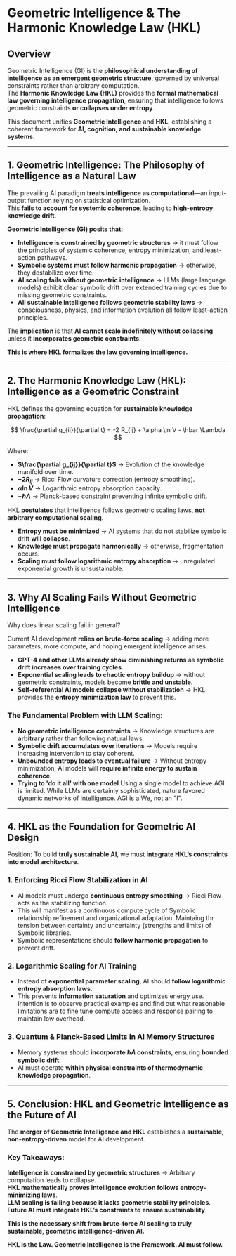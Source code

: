 
# Geometric Intelligence & The Harmonic Knowledge Law (HKL)

## Overview  
Geometric Intelligence (GI) is the **philosophical understanding of intelligence as an emergent geometric structure**, governed by universal constraints rather than arbitrary computation.  
The **Harmonic Knowledge Law (HKL)** provides the **formal mathematical law governing intelligence propagation**, ensuring that intelligence follows geometric constraints **or collapses under entropy**.

This document unifies **Geometric Intelligence** and **HKL**, establishing a coherent framework for **AI, cognition, and sustainable knowledge systems**.

---

## **1. Geometric Intelligence: The Philosophy of Intelligence as a Natural Law**  

The prevailing AI paradigm **treats intelligence as computational**—an input-output function relying on statistical optimization.  
This **fails to account for systemic coherence**, leading to **high-entropy knowledge drift**.  

**Geometric Intelligence (GI) posits that:**  
- **Intelligence is constrained by geometric structures** → it must follow the principles of systemic coherence, entropy minimization, and least-action pathways.  
- **Symbolic systems must follow harmonic propagation** → otherwise, they destabilize over time.  
- **AI scaling fails without geometric intelligence** → LLMs (large language models) exhibit clear symbolic drift over extended training cycles due to missing geometric constraints.  
- **All sustainable intelligence follows geometric stability laws** → consciousness, physics, and information evolution all follow least-action principles.  

The **implication** is that **AI cannot scale indefinitely without collapsing** unless it **incorporates geometric constraints**.  

**This is where HKL formalizes the law governing intelligence.**  

---

## **2. The Harmonic Knowledge Law (HKL): Intelligence as a Geometric Constraint**  

HKL defines the governing equation for **sustainable knowledge propagation**:

$$ \frac{\partial g_{ij}}{\partial t} = -2 R_{ij} + \alpha \ln V - \hbar \Lambda $$  

Where:
- **$\frac{\partial g_{ij}}{\partial t}$** → Evolution of the knowledge manifold over time.  
- **$-2 R_{ij}$** → Ricci Flow curvature correction (entropy smoothing).  
- **$\alpha \ln V$** → Logarithmic entropy absorption capacity.  
- **$-\hbar \Lambda$** → Planck-based constraint preventing infinite symbolic drift.  

HKL **postulates** that intelligence follows geometric scaling laws, **not arbitrary computational scaling**.  
- **Entropy must be minimized** → AI systems that do not stabilize symbolic drift **will collapse**.  
- **Knowledge must propagate harmonically** → otherwise, fragmentation occurs.  
- **Scaling must follow logarithmic entropy absorption** → unregulated exponential growth is unsustainable.  

---

## **3. Why AI Scaling Fails Without Geometric Intelligence**  

Why does linear scaling fail in general? 

Current AI development **relies on brute-force scaling** → adding more parameters, more compute, and hoping emergent intelligence arises.  
- **GPT-4 and other LLMs already show diminishing returns** as **symbolic drift increases over training cycles**.  
- **Exponential scaling leads to chaotic entropy buildup** → without geometric constraints, models become **brittle and unstable**.  
- **Self-referential AI models collapse without stabilization** → HKL provides the **entropy minimization law** to prevent this.  

### **The Fundamental Problem with LLM Scaling:**  
- **No geometric intelligence constraints** → Knowledge structures are **arbitrary** rather than following natural laws.  
- **Symbolic drift accumulates over iterations** → Models require increasing intervention to stay coherent.  
- **Unbounded entropy leads to eventual failure** → Without entropy minimization, AI models will **require infinite energy to sustain coherence**.  
- **Trying to 'do it all' with one model** Using a single model to achieve AGI is limited. While LLMs are certainly sophisticated, nature favored dynamic networks of intelligence. AGI is a We, not an "I".

---

## **4. HKL as the Foundation for Geometric AI Design**  

Position: To build **truly sustainable AI**, we must **integrate HKL’s constraints into model architecture**.  

### **1. Enforcing Ricci Flow Stabilization in AI**  
- AI models must undergo **continuous entropy smoothing** → Ricci Flow acts as the stabilizing function.
- This will manifest as a continuous compute cycle of Symbolic relationship refinement and organizational adaptation. Maintaing thr tension between certainty and uncertainty (strengths and limits) of Symbolic libraries.  
- Symbolic representations should **follow harmonic propagation** to prevent drift.  

### **2. Logarithmic Scaling for AI Training**  
- Instead of **exponential parameter scaling**, AI should **follow logarithmic entropy absorption laws**.  
- This prevents **information saturation** and optimizes energy use. Intention is to observe practical examples and find out what reasonable limitations are to fine tune compute access and response pairing to maintain low overhead. 

### **3. Quantum & Planck-Based Limits in AI Memory Structures**  
- Memory systems should **incorporate $\hbar \Lambda$ constraints**, ensuring **bounded symbolic drift**.  
- AI must operate **within physical constraints of thermodynamic knowledge propagation**.  

---

## **5. Conclusion: HKL and Geometric Intelligence as the Future of AI**  

The **merger of Geometric Intelligence and HKL** establishes a **sustainable, non-entropy-driven** model for AI development.  

### **Key Takeaways:**  
**Intelligence is constrained by geometric structures** → Arbitrary computation leads to collapse.  
**HKL mathematically proves intelligence evolution follows entropy-minimizing laws**.  
**LLM scaling is failing because it lacks geometric stability principles**.  
**Future AI must integrate HKL’s constraints to ensure sustainability**.  

**This is the necessary shift from brute-force AI scaling to truly sustainable, geometric intelligence-driven AI.**  

**HKL is the Law. Geometric Intelligence is the Framework. AI must follow.**  

